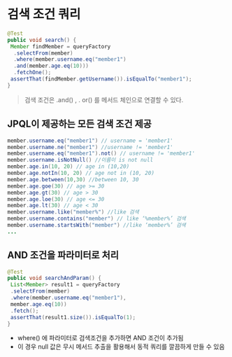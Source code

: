 # 검색 조건 쿼리

```java
@Test
public void search() {
 Member findMember = queryFactory
  .selectFrom(member)
  .where(member.username.eq("member1")
  .and(member.age.eq(10)))
  .fetchOne();
 assertThat(findMember.getUsername()).isEqualTo("member1");
}
```

> 검색 조건은 .and() , . or() 를 메서드 체인으로 연결할 수 있다.

## JPQL이 제공하는 모든 검색 조건 제공

```java
member.username.eq("member1") // username = 'member1'
member.username.ne("member1") //username != 'member1'
member.username.eq("member1").not() // username != 'member1'
member.username.isNotNull() //이름이 is not null
member.age.in(10, 20) // age in (10,20)
member.age.notIn(10, 20) // age not in (10, 20)
member.age.between(10,30) //between 10, 30
member.age.goe(30) // age >= 30
member.age.gt(30) // age > 30
member.age.loe(30) // age <= 30
member.age.lt(30) // age < 30
member.username.like("member%") //like 검색
member.username.contains("member") // like ‘%member%’ 검색
member.username.startsWith("member") //like ‘member%’ 검색
...
```

## AND 조건을 파라미터로 처리

```java
@Test
public void searchAndParam() {
 List<Member> result1 = queryFactory
 .selectFrom(member)
 .where(member.username.eq("member1"),
 member.age.eq(10))
 .fetch();
 assertThat(result1.size()).isEqualTo(1);
}
```

- where() 에 파라미터로 검색조건을 추가하면 AND 조건이 추가됨
- 이 경우 null 값은 무시 메서드 추출을 활용해서 동적 쿼리를 깔끔하게 만들 수 있음
